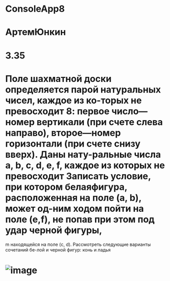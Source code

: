 # ConsoleApp8
# АртемЮнкин
# 3.35
# Поле шахматной доски определяется парой натуральных чисел, каждое из ко-торых не превосходит 8: первое число—номер вертикали (при счете слева направо), второе—номер горизонтали (при счете снизу вверх). Даны нату-ральные числа a, b, c, d, e, f, каждое из которых не превосходит Записать условие, при котором белаяфигура, расположенная на поле (a, b), может од-ним ходом пойти на поле (e,f), не попав при этом под удар черной фигуры, 
m находящейся на поле (c, d). Рассмотреть следующие варианты сочетаний бе-лой и черной фигур: конь и ладья
# ![image](https://user-images.githubusercontent.com/113889686/198978373-7fec2dcf-baa7-4238-a4c1-721cd179da32.png)
